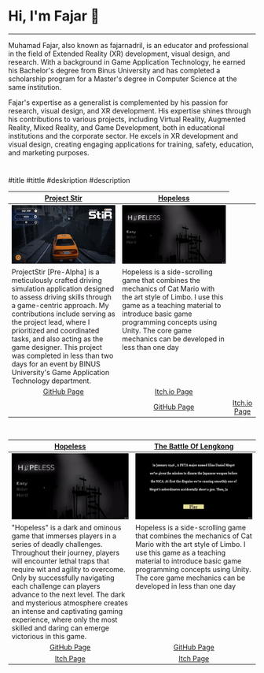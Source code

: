 # Hi, I'm Fajar 👋
---
Muhamad Fajar, also known as fajarnadril, is an educator and professional in the field of Extended Reality (XR) development, visual design, and research. With a background in Game Application Technology, he earned his Bachelor's degree from Binus University and has completed a scholarship program for a Master's degree in Computer Science at the same institution.

Fajar's expertise as a generalist is complemented by his passion for research, visual design, and XR development. His expertise shines through his contributions to various projects, including Virtual Reality, Augmented Reality, Mixed Reality, and Game Development, both in educational institutions and the corporate sector. He excels in XR development and visual design, creating engaging applications for training, safety, education, and marketing purposes.



# 
# 
<table width="100%">
  <thead>
    <tr>
      <th width="50%" align="center"><a href="https://github.com/KXLVXN7/KXLVXN7/blob/main/gif/pstir.gif">Project Stir </a></th> #title
      <th width="50%" align="center"><a href="">Hopeless</a></th> #tittle
    </tr>
  </thead>
  <tbody>
    <tr>
      <td align="center">
        <img src="https://github.com/KXLVXN7/KXLVXN7/blob/main/gif/pstir.gif" alt="ProjectStir" style="width:100%;height:auto;">
      </td>
      <td align="center">
        <img src="https://github.com/KXLVXN7/KXLVXN7/blob/main/gif/hpless_1.gif" alt="Pertamina Ship Virtual Reality" style="width:100%;height:auto;">
      </td>
    </tr>
    <tr>
      <td valign="text-top">ProjectStir [Pre-Alpha] is a meticulously crafted driving simulation application designed to assess driving skills through a game-centric approach. My contributions include serving as the project lead, where I prioritized and coordinated tasks, and also acting as the game designer. This project was completed in less than two days for an event by BINUS University's Game Application Technology department.</td> #deskription
      <td valign="text-top">Hopeless is a side-scrolling game that combines the mechanics of Cat Mario with the art style of Limbo. I use this game as a teaching material to introduce basic game programming concepts using Unity. The core game mechanics can be developed in less than one day</td> #description
    </tr>
    <tr>
      <td align="center"><a href="https://github.com/fajarnadril/Project-Stir">GitHub Page</a></td>
      <td align="center"><a href="https://kxlvxn.itch.io/soccerpong">Itch.io Page</a></td>
    </tr>
    <tr>
      <td></td>
      <td align="center"><a href="https://github.com/fajarnadril/Project-Stir">GitHub Page</a></td>
      <td align="center"><a href="https://kxlvxn.itch.io/soccerpong">Itch.io Page</a></td>
    </tr>
  </tbody>
</table>


<br>

<table width="100%">
  <thead>
    <tr>
      <th width="50%" align="center"><a href="">Hopeless</a></th>
      <th width="50%" align="center"><a href="">The Battle Of Lengkong</a></th>
    </tr>
  </thead>
  <tbody>
    <tr>
      <td><img src="https://github.com/KXLVXN7/KXLVXN7/blob/main/gif/hpless_1.gif"/></td>
      <td align="center"><img src="https://github.com/KXLVXN7/KXLVXN7/blob/main/gif/tbol.gif"/></td>
    </tr>
    <tr>
      <td valign="text-top">"Hopeless" is a dark and ominous game that immerses players in a series of deadly challenges. Throughout their journey, players will encounter lethal traps that require wit and agility to overcome. Only by successfully navigating each challenge can players advance to the next level. The dark and mysterious atmosphere creates an intense and captivating gaming experience, where only the most skilled and daring can emerge victorious in this game.</td>
      <td valign="text-top">Hopeless is a side-scrolling game that combines the mechanics of Cat Mario with the art style of Limbo. I use this game as a teaching material to introduce basic game programming concepts using Unity. The core game mechanics can be developed in less than one day<br></td>
    </tr>
    <tr>
      <td align="center"><a href="https://github.com/KXLVXN7/Hopeless-KXLVXN">GitHub Page</td>
      <td align="center"><a href="https://github.com/KXLVXN7/TheBattleOf_Lengkong">GitHub Page</td>
    </tr>
    <tr>
      <td align="center"><a href="https://kxlvxn.itch.io/hopeless">Itch Page</td>
      <td align="center"><a href="https://kxlvxn.itch.io/the-battle-of-lengkong">Itch Page</td>
    </tr>
  </tbody>
</table>
